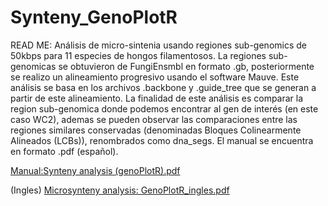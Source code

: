 # Synteny_GenoPlotR
READ ME:
Análisis de micro-sintenia usando regiones sub-genomics de 50kbps para 11 especies de hongos filamentosos. 
La regiones sub-genomicas se obtuvieron de FungiEnsmbl en formato .gb, posteriormente se realizo un alineamiento progresivo usando el software Mauve. Este análisis se basa en los archivos .backbone y .guide_tree que se generan a partir de este alineamiento.
La finalidad de este análisis es comparar la region sub-genomica donde podemos encontrar al gen de interés (en este caso WC2), ademas se pueden observar las comparaciones entre las regiones similares conservadas (denominadas Bloques Colinearmente Alineados (LCBs)), renombrados como dna_segs.
El manual se encuentra en formato .pdf  (español).

[Manual:Synteny analysis (genoPlotR).pdf](https://github.com/lavinialavin/Synteny_GenoPlotR/files/6757330/Manual.Synteny.analysis.genoPlotR.pdf)


(Ingles) [Microsynteny analysis: GenoPlotR_ingles.pdf](https://github.com/lavinialavin/Synteny_GenoPlotR/files/6757331/Microsynteny.analysis.GenoPlotR_ingles.pdf)

